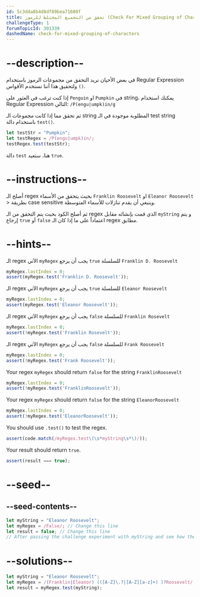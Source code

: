 ```yaml
---
id: 5c3dda8b4d8df89bea71600f
title: تحقق من التجميع المختلط للرموز (Check For Mixed Grouping of Characters)
challengeType: 1
forumTopicId: 301339
dashedName: check-for-mixed-grouping-of-characters
---
```


# --description--

في بعض الأحيان نريد التحقق من مجموعات الرموز باستخدام Regular Expression ولتحقيق هذا أننا نستخدم الأقواس `()`.

إذا كنت ترغب في العثور على `Penguin` او `Pumpkin` في string، يمكنك استخدام Regular Expression التالي: `/P(engu|umpk)in/g`

ثم تحقق مما إذا كانت مجموعات الـ string المطلوبة موجودة في الـ test string باستخدام دالة `test()`.

```js
let testStr = "Pumpkin";
let testRegex = /P(engu|umpk)in/;
testRegex.test(testStr);
```

دالة `test` هنا، ستعيد `true`.

# --instructions--

أصلح الـ regex بحيث يتحقق من الأسماء `Franklin Roosevelt` او `Eleanor Roosevelt` > بطريقة case sensitive وينبغي أن يقدم تنازلات للأسماء المتوسطة.

ثم أصلح الكود بحيث يتم التحقق من الـ regex الذي قمت بإنشائه مقابل `myString` و يتم إرجاع `true` أو `false` اعتماداً على ما إذا كان الـ regex مطابق.

# --hints--

الـ regex الآتي `myRegex` يجب أن يرجع `true` للسلسلة `Franklin D. Roosevelt`

```js
myRegex.lastIndex = 0;
assert(myRegex.test('Franklin D. Roosevelt'));
```

الـ regex الآتي `myRegex` يجب أن يرجع `true` للسلسلة `Eleanor Roosevelt`

```js
myRegex.lastIndex = 0;
assert(myRegex.test('Eleanor Roosevelt'));
```

الـ regex الآتي `myRegex` يجب أن يرجع `false` للسلسلة `Franklin Rosevelt`

```js
myRegex.lastIndex = 0;
assert(!myRegex.test('Franklin Rosevelt'));
```

الـ regex الآتي `myRegex` يجب أن يرجع `false` للسلسلة `Frank Roosevelt`

```js
myRegex.lastIndex = 0;
assert(!myRegex.test('Frank Roosevelt'));
```

Your regex `myRegex` should return `false` for the string `FranklinRoosevelt`

```js
myRegex.lastIndex = 0;
assert(!myRegex.test('FranklinRoosevelt'));
```

Your regex `myRegex` should return `false` for the string `EleanorRoosevelt`

```js
myRegex.lastIndex = 0;
assert(!myRegex.test('EleanorRoosevelt'));
```

You should use `.test()` to test the regex.

```js
assert(code.match(/myRegex.test\(\s*myString\s*\)/));
```

Your result should return `true`.

```js
assert(result === true);
```

# --seed--

## --seed-contents--

```js
let myString = "Eleanor Roosevelt";
let myRegex = /False/; // Change this line
let result = false; // Change this line
// After passing the challenge experiment with myString and see how the grouping works
```

# --solutions--

```js
let myString = "Eleanor Roosevelt";
let myRegex = /(Franklin|Eleanor) (([A-Z]\.?|[A-Z][a-z]+) )?Roosevelt/;
let result = myRegex.test(myString);
```
